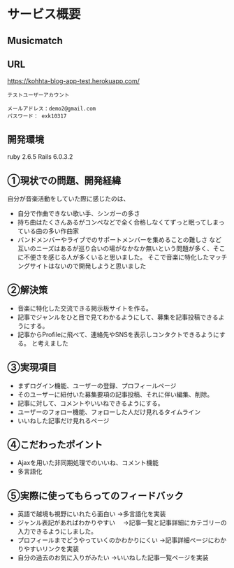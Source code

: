 # サービス概要
## Musicmatch

## URL
https://kohhta-blog-app-test.herokuapp.com/

```
テストユーザーアカウント

メールアドレス：demo2@gmail.com
パスワード： exk10317

```

## 開発環境
ruby 2.6.5
Rails 6.0.3.2


## ①現状での問題、開発経緯
自分が音楽活動をしていた際に感じたのは、
- 自分で作曲できない歌い手、シンガーの多さ
- 持ち曲はたくさんあるがコンペなどで全く合格しなくてずっと眠ってしまっている曲の多い作曲家
- バンドメンバーやライブでのサポートメンバーを集めることの難しさ
など互いのニーズはあるが巡り合いの場がなかなか無いという問題が多く、そこに不便さを感じる人が多くいると思いました。 そこで音楽に特化したマッチングサイトはないので開発しようと思いました

## ②解決策
- 音楽に特化した交流できる掲示板サイトを作る。
- 記事でジャンルをひと目で見てわかるようにして、募集を記事投稿できるようにする。
- 記事からProfileに飛べて、連絡先やSNSを表示しコンタクトできるようにする。 と考えました

## ③実現項目
- まずログイン機能、ユーザーの登録、プロフィールページ
- そのユーザーに紐付いた募集要項の記事投稿、それに伴い編集、削除。
- 記事に対して、コメントやいいねできるようにする。
- ユーザーのフォロー機能、フォローした人だけ見れるタイムライン
- いいねした記事だけ見れるページ

## ④こだわったポイント
- Ajaxを用いた非同期処理でのいいね、コメント機能
- 多言語化

## ⑤実際に使ってもらってのフィードバック
- 英語で越境も視野にいれたら面白い →多言語化を実装
- ジャンル表記があればわかりやすい　 →記事一覧と記事詳細にカテゴリーの入力できるようにしました。
- プロフィールまでどうやっていくのかわかりにくい →記事詳細ページにわかりやすいリンクを実装
- 自分の過去のお気に入りがみたい →いいねした記事一覧ページを実装

